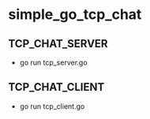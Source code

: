 # simple_go_tcp_chat

## TCP_CHAT_SERVER
* go run tcp_server.go  

## TCP_CHAT_CLIENT
* go run tcp_client.go  
